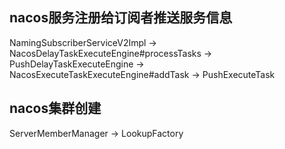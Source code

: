 ## nacos服务注册给订阅者推送服务信息
NamingSubscriberServiceV2Impl -> NacosDelayTaskExecuteEngine#processTasks
-> PushDelayTaskExecuteEngine -> NacosExecuteTaskExecuteEngine#addTask -> PushExecuteTask
## nacos集群创建
ServerMemberManager -> LookupFactory